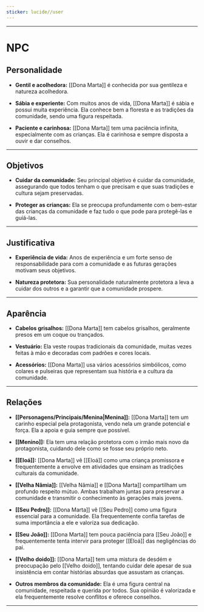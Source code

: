 ```yaml
---
sticker: lucide//user
---
```

---
# NPC

## Personalidade

- **Gentil e acolhedora:** [[Dona Marta]] é conhecida por sua gentileza e natureza acolhedora.

- **Sábia e experiente:** Com muitos anos de vida, [[Dona Marta]] é sábia e possui muita experiência. Ela conhece bem a floresta e as tradições da comunidade, sendo uma figura respeitada.

- **Paciente e carinhosa:** [[Dona Marta]] tem uma paciência infinita, especialmente com as crianças. Ela é carinhosa e sempre disposta a ouvir e dar conselhos.

---
## Objetivos

- **Cuidar da comunidade:** Seu principal objetivo é cuidar da comunidade, assegurando que todos tenham o que precisam e que suas tradições e cultura sejam preservadas.

- **Proteger as crianças:** Ela se preocupa profundamente com o bem-estar das crianças da comunidade e faz tudo o que pode para protegê-las e guiá-las.

---
## Justificativa

- **Experiência de vida:** Anos de experiência e um forte senso de responsabilidade para com a comunidade e as futuras gerações motivam seus objetivos.

- **Natureza protetora:** Sua personalidade naturalmente protetora a leva a cuidar dos outros e a garantir que a comunidade prospere.

---
## Aparência 

- **Cabelos grisalhos:** [[Dona Marta]] tem cabelos grisalhos, geralmente presos em um coque ou trançados.

- **Vestuário:** Ela veste roupas tradicionais da comunidade, muitas vezes feitas à mão e decoradas com padrões e cores locais.

- **Acessórios:** [[Dona Marta]] usa vários acessórios simbólicos, como colares e pulseiras que representam sua história e a cultura da comunidade.

---
## Relações

- **[[Personagens/Principais/Menina|Menina]]:** [[Dona Marta]] tem um carinho especial pela protagonista, vendo nela um grande potencial e força. Ela a apoia e guia sempre que possível.

- **[[Menino]]:** Ela tem uma relação protetora com o irmão mais novo da protagonista, cuidando dele como se fosse seu próprio neto.

- **[[Eloá]]:** [[Dona Marta]] vê [[Eloá]] como uma criança promissora e frequentemente a envolve em atividades que ensinam as tradições culturais da comunidade.

- **[[Velha Nâmia]]:** [[Velha Nâmia]] e [[Dona Marta]] compartilham um profundo respeito mútuo. Ambas trabalham juntas para preservar a comunidade e transmitir o conhecimento às gerações mais jovens.

- **[[Seu Pedro]]:** [[Dona Marta]] vê [[Seu Pedro]] como uma figura essencial para a comunidade. Ela frequentemente confia tarefas de suma importância a ele e valoriza sua dedicação.

- **[[Seu João]]:** [[Dona Marta]] tem pouca paciência para [[Seu João]] e frequentemente tenta intervir para proteger [[Eloá]] das negligências do pai.

- **[[Velho doido]]:** [[Dona Marta]] tem uma mistura de desdém e preocupação pelo [[Velho doido]], tentando cuidar dele apesar de sua insistência em contar histórias absurdas que assustam as crianças.

- **Outros membros da comunidade:** Ela é uma figura central na comunidade, respeitada e querida por todos. Sua opinião é valorizada e ela frequentemente resolve conflitos e oferece conselhos.

---
